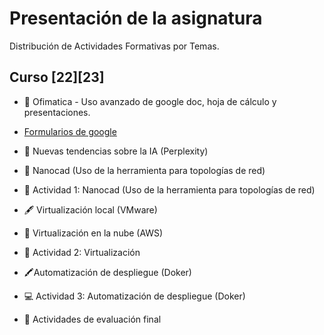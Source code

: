 # Presentación de la asignatura
Distribución de Actividades Formativas por Temas. 

## Curso [22][23]
* 🏫 Ofimatica - Uso avanzado de google doc, hoja de cálculo y presentaciones.

* [Formularios de google](https://github.com/calles/GII_TIC/tree/main/temario/Ofimatica/Google%20formularios)

* 📜 Nuevas tendencias sobre la IA (Perplexity)
* 📓 Nanocad (Uso de la herramienta para topologías de red)
* 🔎 Actividad 1: Nanocad (Uso de la herramienta para topologías de red)
* 🖋️ Virtualización local (VMware)
* 📒 Virtualización en la nube (AWS)
* 📑 Actividad 2: Virtualización
* 🖍️Automatización de despliegue (Doker)
* 💻 Actividad 3: Automatización de despliegue (Doker)
* 📖 Actividades de evaluación final





